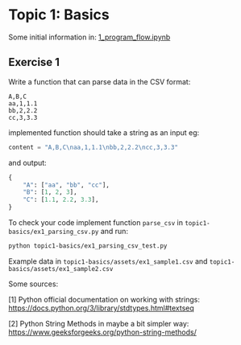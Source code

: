 # Topic 1: Basics

Some initial information in: [1_program_flow.ipynb](https://github.com/mateuszkojro/lab154-python-course/blob/main/topic1-basics/1_program_flow.ipynb)

## Exercise 1

Write a function that can parse data in the CSV format:

```
A,B,C
aa,1,1.1
bb,2,2.2
cc,3,3.3
```

implemented function should take a string as an input eg:

```python
content = "A,B,C\naa,1,1.1\nbb,2,2.2\ncc,3,3.3"
```

and output:

```python
{
    "A": ["aa", "bb", "cc"],
    "B": [1, 2, 3],
    "C": [1.1, 2.2, 3.3],
}
```

To check your code implement function `parse_csv` in `topic1-basics/ex1_parsing_csv.py` and run:

```bash
python topic1-basics/ex1_parsing_csv_test.py
```

Example data in `topic1-basics/assets/ex1_sample1.csv` and `topic1-basics/assets/ex1_sample2.csv`

Some sources:

[1] Python official documentation on working with strings: <https://docs.python.org/3/library/stdtypes.html#textseq>

[2] Python String Methods in maybe a bit simpler way: <https://www.geeksforgeeks.org/python-string-methods/>

